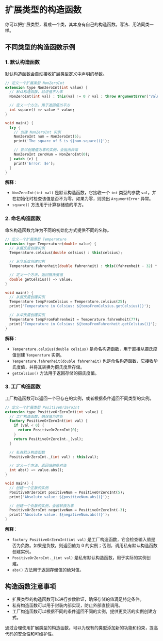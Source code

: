 # 扩展类型的构造函数

你可以把扩展类型，看成一个类，其本身有自己的构造函数。写法、用法同类一样。

## 不同类型的构造函数示例

### 1. 默认构造函数

默认构造函数会自动接收扩展类型定义中声明的参数。

```dart
// 定义一个扩展类型 NonZeroInt
extension type NonZeroInt(int value) {
  // 默认构造函数，验证值不为零
  NonZeroInt(int val) : this(val != 0 ? val : throw ArgumentError('Value cannot be zero'));

  // 定义一个方法，用于返回值的平方
  int square() => value * value;
}

void main() {
  try {
    // 创建 NonZeroInt 实例
    NonZeroInt num = NonZeroInt(5);
    print('The square of 5 is ${num.square()}');

    // 尝试创建值为零的实例，会抛出异常
    NonZeroInt zeroNum = NonZeroInt(0);
  } catch (e) {
    print('Error: $e');
  }
}
```

**解释**：

- `NonZeroInt(int val)` 是默认构造函数，它接收一个 `int` 类型的参数 `val`，并在初始化时检查该值是否不为零。如果为零，则抛出 `ArgumentError` 异常。
- `square()` 方法用于计算存储值的平方。

### 2. 命名构造函数

命名构造函数允许为不同的初始化方式提供不同的名称。

```dart
// 定义一个扩展类型 Temperature
extension type Temperature(double value) {
  // 从摄氏度创建实例
  Temperature.celsius(double celsius) : this(celsius);

  // 从华氏度创建实例
  Temperature.fahrenheit(double fahrenheit) : this((fahrenheit - 32) * 5 / 9);

  // 定义一个方法，返回摄氏度值
  double getCelsius() => value;
}

void main() {
  // 从摄氏度创建实例
  Temperature tempFromCelsius = Temperature.celsius(25);
  print('Temperature in Celsius: ${tempFromCelsius.getCelsius()}');

  // 从华氏度创建实例
  Temperature tempFromFahrenheit = Temperature.fahrenheit(77);
  print('Temperature in Celsius: ${tempFromFahrenheit.getCelsius()}');
}
```

**解释**：

- `Temperature.celsius(double celsius)` 是命名构造函数，用于直接从摄氏度值创建 `Temperature` 实例。
- `Temperature.fahrenheit(double fahrenheit)` 也是命名构造函数，它接收华氏度值，并将其转换为摄氏度后存储。
- `getCelsius()` 方法用于返回存储的摄氏度值。

### 3. 工厂构造函数

工厂构造函数可以返回一个已存在的实例，或者根据条件返回不同类型的实例。

```dart
// 定义一个扩展类型 PositiveOrZeroInt
extension type PositiveOrZeroInt(int value) {
  // 工厂构造函数，确保值为非负
  factory PositiveOrZeroInt(int val) {
    if (val < 0) {
      return PositiveOrZeroInt(0);
    }
    return PositiveOrZeroInt._(val);
  }

  // 私有默认构造函数
  PositiveOrZeroInt._(int val) : this(val);

  // 定义一个方法，返回值的绝对值
  int abs() => value.abs();
}

void main() {
  // 创建一个正数的实例
  PositiveOrZeroInt positiveNum = PositiveOrZeroInt(5);
  print('Absolute value: ${positiveNum.abs()}');

  // 创建一个负数的实例，会被转换为零
  PositiveOrZeroInt negativeNum = PositiveOrZeroInt(-3);
  print('Absolute value: ${negativeNum.abs()}');
}
```

**解释**：

- `factory PositiveOrZeroInt(int val)` 是工厂构造函数，它会检查输入值是否为负数。如果是负数，则返回值为 0 的实例；否则，调用私有默认构造函数创建实例。
- `PositiveOrZeroInt._(int val)` 是私有默认构造函数，用于实际的实例创建。
- `abs()` 方法用于返回存储值的绝对值。

## 构造函数注意事项

- 扩展类型的构造函数可以进行参数验证，确保存储的值满足特定条件。
- 私有构造函数可以用于封装内部实现，防止外部直接调用。
- 工厂构造函数可以根据不同的条件返回不同的实例，提供更灵活的实例创建方式。

通过合理使用扩展类型的构造函数，可以为现有的类型添加新的功能和约束，提高代码的安全性和可维护性。
